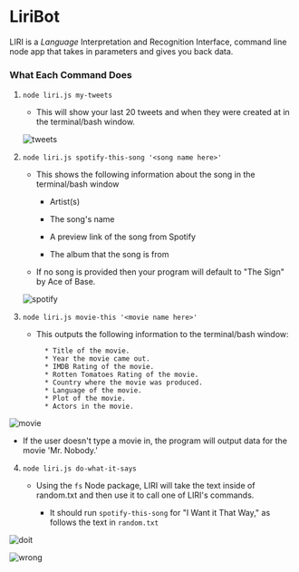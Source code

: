 # LiriBot

LIRI is a _Language_ Interpretation and Recognition Interface, command line node app that takes in parameters and gives you back data.

### What Each Command Does

1. `node liri.js my-tweets`

   * This will show your last 20 tweets and when they were created at in the terminal/bash window.
   
   ![tweets](https://user-images.githubusercontent.com/31390306/34796422-794b92aa-f623-11e7-936d-9591cbd592d0.png)
   
2. `node liri.js spotify-this-song '<song name here>'`

   * This shows the following information about the song in the terminal/bash window
     
     * Artist(s)
     
     * The song's name
     
     * A preview link of the song from Spotify
     
     * The album that the song is from

   * If no song is provided then your program will default to "The Sign" by Ace of Base.
   
   ![spotify](https://user-images.githubusercontent.com/31390306/34796424-7d85b9c2-f623-11e7-83c3-66e94d3e0c32.png)
   
   
3. `node liri.js movie-this '<movie name here>'`

   * This outputs the following information to the terminal/bash window:
   

     ```
       * Title of the movie.
       * Year the movie came out.
       * IMDB Rating of the movie.
       * Rotten Tomatoes Rating of the movie.
       * Country where the movie was produced.
       * Language of the movie.
       * Plot of the movie.
       * Actors in the movie.
     ```
    

![movie](https://user-images.githubusercontent.com/31390306/34796426-7f62755a-f623-11e7-913f-fe53b5f26881.png)

 * If the user doesn't type a movie in, the program will output data for the movie 'Mr. Nobody.'
   

4. `node liri.js do-what-it-says`
   
   * Using the `fs` Node package, LIRI will take the text inside of random.txt and then use it to call one of LIRI's commands.
     
     * It should run `spotify-this-song` for "I Want it That Way," as follows the text in `random.txt`
     
![doit](https://user-images.githubusercontent.com/31390306/34796433-836a5852-f623-11e7-92d4-0e5d6da52d4c.png)

![wrong](https://user-images.githubusercontent.com/31390306/34796430-811d7994-f623-11e7-9254-1c9815b41366.png)

